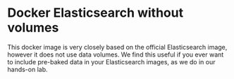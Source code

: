 # Docker Elasticsearch without volumes

This docker image is very closely based on the official Elasticsearch image,
however it does not use data volumes. We find this useful if you ever want to 
include pre-baked data in your Elasticsearch images, as we do in our hands-on
lab.
